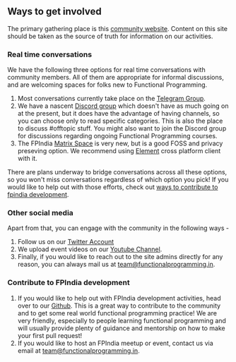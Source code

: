 ## Ways to get involved

The primary gathering place is this [community website](http://functionalprogramming.in/). Content on this site should be taken as the source of truth for information on our activities.

### Real time conversations

We have the following three options for real time conversations with community members. All of them are appropriate for informal discussions, and are welcoming spaces for folks new to Functional Programming.

1. Most conversations currently take place on the [Telegram Group](https://t.me/fpncr).
2. We have a nascent [Discord group](https://discord.com/invite/Ez3MU6W) which doesn't have as much going on at the present, but it does have the advantage of having channels, so you can choose only to read specific categories. This is also the place to discuss #offtopic stuff. You might also want to join the Discord group for discussions regarding ongoing Functional Programming courses.
3. The FPIndia [Matrix Space](https://matrix.to/#/#fpindia:matrix.org) is very new, but is a good FOSS and privacy preseving option. We recommend using [Element](https://element.io/) cross platform client with it.

There are plans underway to bridge conversations across all these options, so you won't miss conversations regardless of which option you pick! If you would like to help out with those efforts, check out [ways to contribute to fpindia development](#contribute-to-fpindia-development).

### Other social media

Apart from that, you can engage with the community in the following ways -

1. Follow us on our [Twitter Account](https://twitter.com/functionalIndia)
2. We upload event videos on our [Youtube Channel](https://www.youtube.com/channel/UCiySROube0vutFBu0M7pvxg).
3. Finally, if you would like to reach out to the site admins directly for any reason, you can always mail us at [team@functionalprogramming.in](team@functionalprogramming.in).

### Contribute to FPIndia development

1. If you would like to help out with FPIndia development activities, head over to our [Github](https://github.com/fpindia). This is a great way to contribute to the community and to get some real world functional programming practice! We are very friendly, especially to people learning functional programming and will usually provide plenty of guidance and mentorship on how to make your first pull request!
2. If you would like to host an FPIndia meetup or event, contact us via email at [team@functionalprogramming.in](team@functionalprogramming.in).
